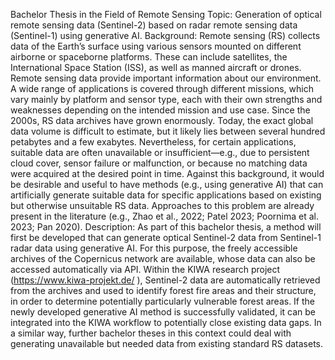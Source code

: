 Bachelor Thesis in the Field of Remote Sensing
Topic:
Generation of optical remote sensing data (Sentinel-2) based on radar remote sensing data (Sentinel-1) using generative AI.
Background:
Remote sensing (RS) collects data of the Earth’s surface using various sensors mounted on different airborne or spaceborne platforms. These can include satellites, the International Space Station (ISS), as well as manned aircraft or drones. Remote sensing data provide important information about our environment. A wide range of applications is covered through different missions, which vary mainly by platform and sensor type, each with their own strengths and weaknesses depending on the intended mission and use case.
Since the 2000s, RS data archives have grown enormously. Today, the exact global data volume is difficult to estimate, but it likely lies between several hundred petabytes and a few exabytes. Nevertheless, for certain applications, suitable data are often unavailable or insufficient—e.g., due to persistent cloud cover, sensor failure or malfunction, or because no matching data were acquired at the desired point in time.
Against this background, it would be desirable and useful to have methods (e.g., using generative AI) that can artificially generate suitable data for specific applications based on existing but otherwise unsuitable RS data. Approaches to this problem are already present in the literature (e.g., Zhao et al., 2022; Patel 2023; Poornima et al. 2023; Pan 2020).
Description:
As part of this bachelor thesis, a method will first be developed that can generate optical Sentinel-2 data from Sentinel-1 radar data using generative AI. For this purpose, the freely accessible archives of the Copernicus network are available, whose data can also be accessed automatically via API.
Within the KIWA research project (https://www.kiwa-projekt.de/
), Sentinel-2 data are automatically retrieved from the archives and used to identify forest fire areas and their structure, in order to determine potentially particularly vulnerable forest areas. If the newly developed generative AI method is successfully validated, it can be integrated into the KIWA workflow to potentially close existing data gaps.
In a similar way, further bachelor theses in this context could deal with generating unavailable but needed data from existing standard RS datasets.